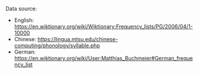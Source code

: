 Data source:

* English: https://en.wiktionary.org/wiki/Wiktionary:Frequency_lists/PG/2006/04/1-10000
* Chinese: https://lingua.mtsu.edu/chinese-computing/phonology/syllable.php
* German: https://en.wiktionary.org/wiki/User:Matthias_Buchmeier#German_frequency_list

